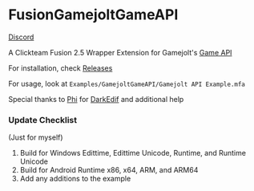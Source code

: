 # FusionGamejoltGameAPI
[Discord](https://discord.gg/aY2WFGPBBB)

A Clickteam Fusion 2.5 Wrapper Extension for Gamejolt's [Game API](https://gamejolt.com/game-api/)

For installation, check [Releases](https://github.com/AITYunivers/FusionGamejoltGameAPI/releases)

For usage, look at `Examples/GamejoltGameAPI/Gamejolt API Example.mfa`

Special thanks to [Phi](https://github.com/SortaCore/MMF2Exts/commits?author=SortaCore) for [DarkEdif](https://github.com/SortaCore/MMF2Exts) and additional help

### Update Checklist
(Just for myself)

1. Build for Windows Edittime, Edittime Unicode, Runtime, and Runtime Unicode
2. Build for Android Runtime x86, x64, ARM, and ARM64
3. Add any additions to the example
